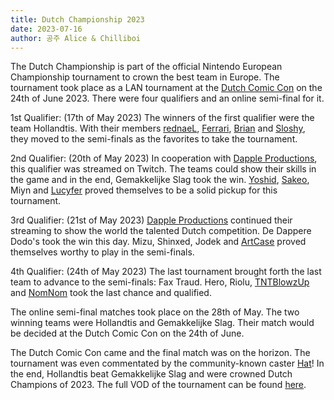 ```yaml
---
title: Dutch Championship 2023
date: 2023-07-16
author: 공주 Alice & Chilliboi
---
```


The Dutch Championship is part of the official Nintendo European Championship tournament to crown the best team in Europe. The tournament took place as a LAN tournament at the [Dutch Comic Con](https://www.dutchcomiccon.com/) on the 24th of June 2023. There were four qualifiers and an online semi-final for it.

1st Qualifier: (17th of May 2023)
The winners of the first qualifier were the team Hollandtis. With their members [rednaeL](https://sendou.ink/u/146996491729240064), [Ferrari](https://sendou.ink/u/ferrari), [Brian](https://sendou.ink/u/brian) and [Sloshy](https://sendou.ink/u/sloshy), they moved to the semi-finals as the favorites to take the tournament.

2nd Qualifier: (20th of May 2023)
In cooperation with [Dapple Productions](https://dapple.ink/), this qualifier was streamed on Twitch. The teams could show their skills in the game and in the end, Gemakkelijke Slag took the win. [Yoshid](https://sendou.ink/u/yoshid), [Sakeo](https://sendou.ink/u/sakeo), Miyn and [Lucyfer](https://sendou.ink/u/lucyfer) proved themselves to be a solid pickup for this tournament.

3rd Qualifier: (21st of May 2023)
[Dapple Productions](https://dapple.ink/) continued their streaming to show the world the talented Dutch competition. De Dappere Dodo's took the win this day. Mizu, Shinxed, Jodek and [ArtCase](https://sendou.ink/u/artcase) proved themselves worthy to play in the semi-finals.

4th Qualifier: (24th of May 2023)
The last tournament brought forth the last team to advance to the semi-finals: Fax Traud. Hero, Riolu, [TNTBlowzUp](https://sendou.ink/u/tntblowzup) and [NomNom](https://sendou.ink/u/756026266762870884) took the last chance and qualified.

The online semi-final matches took place on the 28th of May. The two winning teams were Hollandtis and Gemakkelijke Slag. Their match would be decided at the Dutch Comic Con on the 24th of June.

The Dutch Comic Con came and the final match was on the horizon. The tournament was even commentated by the community-known caster [Hat](https://twitter.com/CasterHat)! In the end, Hollandtis beat Gemakkelijke Slag and were crowned Dutch Champions of 2023. The full VOD of the tournament can be found [here](https://www.youtube.com/watch?v=vIeqSkE8y74).
